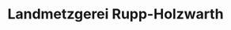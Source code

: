 ---
title: "Landmetzgerei Rupp-Holzwarth"
url: /backnang/landmetzgerei-rupp-holzwarth/
shop: Metzgerei
---